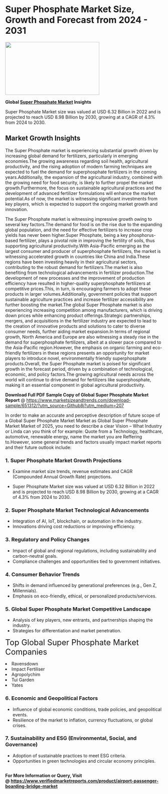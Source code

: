 <H1>Super Phosphate Market Size, Growth and Forecast from 2024 - 2031</H1><img class="aligncenter size-medium wp-image-584254" src="https://thirdeyenews.in/wp-content/uploads/2024/09/Global-Market-Research-300x168.jpeg" alt="" width="300" height="168" /><p><strong>Global&nbsp;<a href="https://www.marketsizeandtrends.com/download-sample/651312/?utm_source=Github8j?utm_medium=207">Super Phosphate Market</a> Insights</strong></p><p>Super Phosphate Market size was valued at USD 6.32 Billion in 2022 and is projected to reach USD 8.98 Billion by 2030, growing at a CAGR of 4.3% from 2024 to 2030.</p><p><h2>Market Growth Insights</h2> <p>The Super Phosphate market is experiencing substantial growth driven by increasing global demand for fertilizers, particularly in emerging economies.The growing awareness regarding soil health, agricultural productivity, and the rising adoption of modern farming techniques are expected to fuel the demand for superphosphate fertilizers in the coming years.Additionally, the expansion of the agricultural industry, combined with the growing need for food security, is likely to further propel the market growth.Furthermore, the focus on sustainable agricultural practices and the development of advanced fertilizer formulations will enhance the market potential.As of now, the market is witnessing significant investments from key players, which is expected to support the ongoing market growth and innovation.</p> <p>The Super Phosphate market is witnessing impressive growth owing to several key factors.The demand for food is on the rise due to the expanding global population, and the need for effective fertilizers to increase crop yields has never been higher.Super Phosphate, being a key phosphorus-based fertilizer, plays a pivotal role in improving the fertility of soils, thus supporting agricultural productivity.With Asia-Pacific emerging as the largest consumer and producer of superphosphate fertilizers, the market is witnessing accelerated growth in countries like China and India.These regions have been investing heavily in their agricultural sectors, contributing to the robust demand for fertilizers.The market is also benefiting from technological advancements in fertilizer production.The development of new processes and the improvement of production efficiency have resulted in higher-quality superphosphate fertilizers at competitive prices.This, in turn, is encouraging farmers to adopt these products in larger volumes.Additionally, government policies that support sustainable agriculture practices and increase fertilizer accessibility are further boosting the market.The global Super Phosphate market is also experiencing increasing competition among manufacturers, which is driving down prices while enhancing product offerings.Strategic partnerships, mergers, and acquisitions in the fertilizer industry are expected to lead to the creation of innovative products and solutions to cater to diverse consumer needs, further aiding market expansion.In terms of regional growth, North America and Europe are also witnessing a steady rise in the demand for superphosphate fertilizers, albeit at a slower pace compared to the Asia-Pacific region.However, the emphasis on organic farming and eco-friendly fertilizers in these regions presents an opportunity for market players to introduce novel, environmentally friendly superphosphate products.Overall, the Super Phosphate market is poised for significant growth in the forecast period, driven by a combination of technological, economic, and policy factors.The growing agricultural needs across the world will continue to drive demand for fertilizers like superphosphate, making it an essential component in global agricultural productivity.</p><p><span class=""><strong>Download Full PDF Sample Copy of Global Super Phosphate Market Report</strong> @ <a href="https://www.marketsizeandtrends.com/download-sample/651312/?utm_source=Github8j?utm_medium=207" target="_blank">https://www.marketsizeandtrends.com/download-sample/651312/?utm_source=Github8j?utm_medium=207</a></span></p><p>In order to make an accurate and perceptive description of future scope of a Global&nbsp;Super Phosphate Market Market as Global&nbsp;Super Phosphate Market Market of 2025, you need to describe a clear Vision &ndash; What Industry or Linda can you think of for example: Quote from a Technology, healthcare, automotive, renewable energy, name the market you are Reffering to.However, some general trends and factors usually impact market reports and their future outlook include:</p><h3>1.&nbsp;<strong>Super Phosphate Market Growth Projections</strong></h3><ul><li>Examine market size trends, revenue estimates and CAGR (Compounded Annual Growth Rate) projections.</li><li><p>Super Phosphate Market size was valued at USD 6.32 Billion in 2022 and is projected to reach USD 8.98 Billion by 2030, growing at a CAGR of 4.3% from 2024 to 2030.</p></li></ul><h3>2.&nbsp;<strong>Super Phosphate Market Technological Advancements</strong></h3><ul><li>Integration of AI, IoT, blockchain, or automation in the industry.</li><li>Innovations driving cost reductions or improving efficiency.</li></ul><h3>3.&nbsp;<strong>Regulatory and Policy Changes</strong></h3><ul><li>Impact of global and regional regulations, including sustainability and carbon-neutral goals.</li><li>Compliance challenges and opportunities tied to government initiatives.</li></ul><h3>4.&nbsp;<strong>Consumer Behavior Trends</strong></h3><ul><li>Shifts in demand influenced by generational preferences (e.g., Gen Z, Millennials).</li><li>Emphasis on eco-friendly, ethical, or personalized products/services.</li></ul><h3>5.&nbsp;<strong>Global Super Phosphate Market Competitive Landscape</strong></h3><ul><li>Analysis of key players, new entrants, and partnerships shaping the industry.</li><li>Strategies for differentiation and market penetration.</li></ul><p data-pm-slice="1 1 []"><span style="color: inherit; font-family: inherit; font-size: 25px;">Top Global Super Phosphate Market Companies</span></p><div class="" data-test-id=""><p><li>Ravensdown</li><li> Impact Fertiliser</li><li> Agropolychim</li><li> Tui Garden</li><li> Yates</li></p></div><h3>6.&nbsp;<strong>Economic and Geopolitical Factors</strong></h3><ul><li>Influence of global economic conditions, trade policies, and geopolitical events.</li><li>Resilience of the market to inflation, currency fluctuations, or global crises.</li></ul><h3>7.&nbsp;<strong>Sustainability and ESG (Environmental, Social, and Governance)</strong></h3><ul><li>Adoption of sustainable practices to meet ESG criteria.</li><li>Opportunities in green technologies and circular economy principles.</li></ul><h2><strong style="font-size: 14px;">For More Information or Query, Visit @&nbsp;</strong><a style="background-color: #ffffff; font-size: 14px;" href="https://www.marketsizeandtrends.com/report/super-phosphate-market/" target="_blank">https://www.verifiedmarketreports.com/product/airport-passenger-boarding-bridge-market</a></h2>